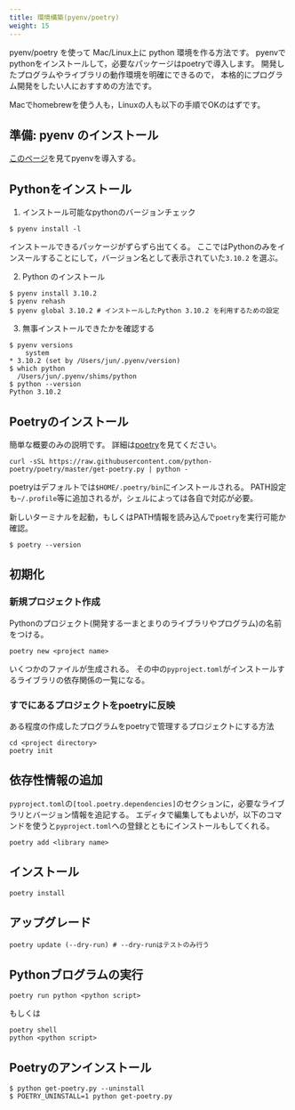 ```yaml
---
title: 環境構築(pyenv/poetry)
weight: 15
---
```


pyenv/poetry を使って Mac/Linux上に python 環境を作る方法です。
pyenvでpythonをインストールして，必要なパッケージはpoetryで導入します。
開発したプログラムやライブラリの動作環境を明確にできるので，
本格的にプログラム開発をしたい人におすすめの方法です。

Macでhomebrewを使う人も，Linuxの人も以下の手順でOKのはずです。

## 準備: pyenv のインストール

[このページ](./install-pyenv.md)を見てpyenvを導入する。

## Pythonをインストール

1. インストール可能なpythonのバージョンチェック
```
$ pyenv install -l 
```
インストールできるパッケージがずらずら出てくる。
ここではPythonのみをインスールすることにして，バージョン名として表示されていた`3.10.2` を選ぶ。

2. Python のインストール
```
$ pyenv install 3.10.2
$ pyenv rehash
$ pyenv global 3.10.2 # インストールしたPython 3.10.2 を利用するための設定
```

3. 無事インストールできたかを確認する
```
$ pyenv versions
	system
* 3.10.2 (set by /Users/jun/.pyenv/version)
$ which python
  /Users/jun/.pyenv/shims/python
$ python --version
Python 3.10.2
```

## Poetryのインストール

簡単な概要のみの説明です。
詳細は[poetry](https://python-poetry.org/docs/)を見てください。


```
curl -sSL https://raw.githubusercontent.com/python-poetry/poetry/master/get-poetry.py | python -
```

poetryはデフォルトでは`$HOME/.poetry/bin`にインストールされる。
PATH設定も`~/.profile`等に追加されるが，シェルによっては各自で対応が必要。

新しいターミナルを起動，もしくはPATH情報を読み込んで`poetry`を実行可能か確認。
```
$ poetry --version
```

## 初期化

### 新規プロジェクト作成

Pythonのプロジェクト(開発する一まとまりのライブラリやプログラム)の名前をつける。

```
poetry new <project name>
```

いくつかのファイルが生成される。 その中の`pyproject.toml`がインストールするライブラリの依存関係の一覧になる。

### すでにあるプロジェクトをpoetryに反映

ある程度の作成したプログラムをpoetryで管理するプロジェクトにする方法
```
cd <project directory>
poetry init
```

## 依存性情報の追加

`pyproject.toml`の`[tool.poetry.dependencies]`のセクションに，必要なライブラリとバージョン情報を追記する。
エディタで編集してもよいが，以下のコマンドを使うと`pyproject.toml`への登録とともにインストールもしてくれる。
```
poetry add <library name>
```

## インストール

```
poetry install
```

## アップグレード

```
poetry update (--dry-run) # --dry-runはテストのみ行う
```

## Pythonブログラムの実行

```
poetry run python <python script>
```
もしくは
```
poetry shell
python <python script>
```

## Poetryのアンインストール

```
$ python get-poetry.py --uninstall
$ POETRY_UNINSTALL=1 python get-poetry.py
```